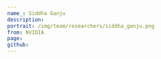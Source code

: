 ```yaml
---
name_: Siddha Ganju
description:
portrait: /img/team/researchers/siddha_ganju.png
from: NVIDIA
page:
github:
---
```


